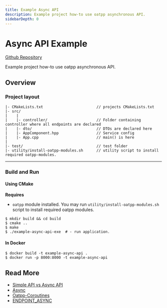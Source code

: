 ```yaml
---
title: Example Async API
description: Example project how-to use oatpp asynchronous API.
sidebarDepth: 0
---
```


# Async API Example <seo/>

[Github Repository](https://github.com/oatpp/example-async-api)

Example project how-to use oatpp asynchronous API.

## Overview

### Project layout

```
|- CMakeLists.txt                        // projects CMakeLists.txt
|- src/
|    |
|    |- controller/                      // Folder containing controller where all endpoints are declared
|    |- dto/                             // DTOs are declared here
|    |- AppComponent.hpp                 // Service config
|    |- App.cpp                          // main() is here
|
|- test/                                 // test folder
|- utility/install-oatpp-modules.sh      // utility script to install required oatpp-modules.
```

---

### Build and Run

#### Using CMake

**Requires**

- `oatpp` module installed. You may run `utility/install-oatpp-modules.sh` 
script to install required oatpp modules.

```
$ mkdir build && cd build
$ cmake ..
$ make 
$ ./example-async-api-exe  # - run application.

```

#### In Docker

```
$ docker build -t example-async-api .
$ docker run -p 8000:8000 -t example-async-api
```

## Read More

- [Simple API vs Async API](/docs/simple-vs-async/)
- [Async](/docs/async/)
- [Oatpp-Coroutines](/docs/oatpp-coroutines/)
- [ENDPOINT_ASYNC](/docs/components/api-controller/#endpoint-async-specifics)
